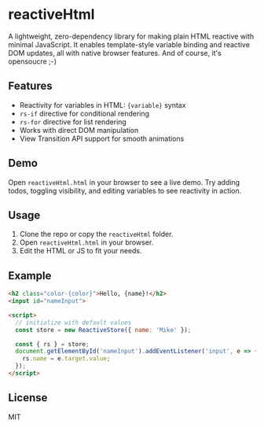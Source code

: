 # reactiveHtml

A lightweight, zero-dependency library for making plain HTML reactive with minimal JavaScript. It enables template-style variable binding and reactive DOM updates, all with native browser features. And of course, it's opensoucre ;-)

## Features
- Reactivity for variables in HTML: `{variable}` syntax
- `rs-if` directive for conditional rendering
- `rs-for` directive for list rendering
- Works with direct DOM manipulation
- View Transition API support for smooth animations

## Demo
Open `reactiveHtml.html` in your browser to see a live demo. Try adding todos, toggling visibility, and editing variables to see reactivity in action.

## Usage
1. Clone the repo or copy the `reactiveHtml` folder.
2. Open `reactiveHtml.html` in your browser.
3. Edit the HTML or JS to fit your needs.

## Example
```html
<h2 class="color-{color}">Hello, {name}!</h2>
<input id="nameInput">

<script>
  // initialize with default values
  const store = new ReactiveStore({ name: 'Mike' });

  const { rs } = store;
  document.getElementById('nameInput').addEventListener('input', e => {
    rs.name = e.target.value;
  });
</script>
```

## License
MIT
